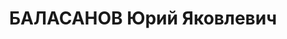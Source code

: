 ---
title: БАЛАСАНОВ Юрий Яковлевич
description: 'Род.: 1914, г. Москва

  Живет: г. Ереван

  Поэт, переводчик, редактор. Родился и ранние годы прожил в Москве. Затем, волею
  судьбы, он оказался в Баку, где впервые печатаются его стихи и переводы. Многие
  критики того времени отмечают его талант, пророчат славу поэта. В двадцать лет он
  уже член Союза писателей. Но такой взлёт вскоре был прерван страшными условиями
  того времени – архипелаг ГУЛАГ. Лишь десять лет спустя Вруйр Баласан возвращается
  в литературу, заново начинает свой путь, но уже больше переводчика, чем поэта.

  Григорян Аня (Российско-Армянский (Славянский) университет) (2006)'
---